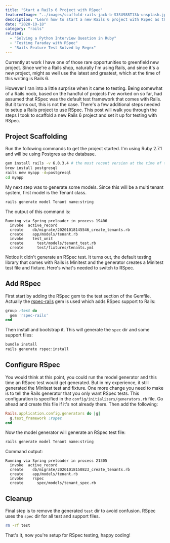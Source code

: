 ```yaml
---
title: "Start a Rails 6 Project with RSpec"
featuredImage: "../images/scaffold-rails-jack-b-S3SU988T13A-unsplash.jpg"
description: "Learn how to start a new Rails 6 project with RSpec as the default testing library."
date: "2020-10-18"
category: "rails"
related:
  - "Solving a Python Interview Question in Ruby"
  - "Testing Faraday with RSpec"
  - "Rails Feature Test Solved by Regex"
---
```


Currently at work I have one of those rare opportunities to greenfield new project. Since we're a Rails shop, naturally I'm using Rails, and since it's a new project, might as well use the latest and greatest, which at the time of this writing is Rails 6.

However I ran into a little surprise when it came to testing. Being somewhat of a Rails noob, based on the handful of projects I've worked on so far, had assumed that RSpec was the default test framework that comes with Rails. But it turns out, this is not the case. There's a few additional steps needed to setup a Rails project to use RSpec. This post will walk you through the steps I took to scaffold a new Rails 6 project and set it up for testing with RSpec.

## Project Scaffolding

Run the following commands to get the project started. I'm using Ruby 2.7.1 and will be using Postgres as the database.

```bash
gem install rails -v 6.0.3.4 # the most recent version at the time of this writing
brew install postgresql
rails new myapp -d=postgresql
cd myapp
```

My next step was to generate some models. Since this will be a multi tenant system, first model is the Tenant class.

```bash
rails generate model Tenant name:string
```

The output of this command is:

```
Running via Spring preloader in process 19406
  invoke  active_record
  create    db/migrate/20201018145546_create_tenants.rb
  create    app/models/tenant.rb
  invoke    test_unit
  create      test/models/tenant_test.rb
  create      test/fixtures/tenants.yml
```

Notice it didn't generate an RSpec test. It turns out, the default testing library that comes with Rails is Minitest and the generator creates a Minitest test file and fixture. Here's what's needed to switch to RSpec.

## Add RSpec

First start by adding the RSpec gem to the test section of the Gemfile. Actually the [rspec-rails](https://relishapp.com/rspec/rspec-rails/v/4-0/docs) gem is used which adds RSpec support to Rails:

```ruby
group :test do
  gem 'rspec-rails'
end
```

Then install and bootstrap it. This will generate the `spec` dir and some support files:

```bash
bundle install
rails generate rspec:install
```

## Configure RSpec

You would think at this point, you could run the model generator and this time an RSpec test would get generated. But in my experience, it still generated the Minitest test and fixture. One more change you need to make is to tell the Rails generator that you only want RSpec tests. This configuration is specified in the `config/initializers/generators.rb` file. Go ahead and create this file if it's not already there. Then add the following:

```ruby
Rails.application.config.generators do |g|
  g.test_framework :rspec
end
```

Now the model generator will generate an RSpec test file:

```bash
rails generate model Tenant name:string
```

Command output:

```
Running via Spring preloader in process 21305
  invoke  active_record
  create    db/migrate/20201018150823_create_tenants.rb
  create    app/models/tenant.rb
  invoke    rspec
  create      spec/models/tenant_spec.rb
```

## Cleanup

Final step is to remove the generated `test` dir to avoid confusion. RSpec uses the `spec` dir for all test and support files.

```bash
rm -rf test
```

That's it, now you're setup for RSpec testing, happy coding!
